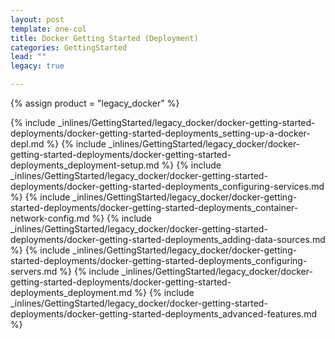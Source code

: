 ```yaml
---
layout: post
template: one-col
title: Docker Getting Started (Deployment)
categories: GettingStarted
lead: ""
legacy: true

---
```

{% assign product = "legacy_docker" %}

{% include _inlines/GettingStarted/legacy_docker/docker-getting-started-deployments/docker-getting-started-deployments_setting-up-a-docker-depl.md %}
{% include _inlines/GettingStarted/legacy_docker/docker-getting-started-deployments/docker-getting-started-deployments_deployment-setup.md %}
{% include _inlines/GettingStarted/legacy_docker/docker-getting-started-deployments/docker-getting-started-deployments_configuring-services.md %}
{% include _inlines/GettingStarted/legacy_docker/docker-getting-started-deployments/docker-getting-started-deployments_container-network-config.md %}
{% include _inlines/GettingStarted/legacy_docker/docker-getting-started-deployments/docker-getting-started-deployments_adding-data-sources.md %}
{% include _inlines/GettingStarted/legacy_docker/docker-getting-started-deployments/docker-getting-started-deployments_configuring-servers.md %}
{% include _inlines/GettingStarted/legacy_docker/docker-getting-started-deployments/docker-getting-started-deployments_deployment.md %}
{% include _inlines/GettingStarted/legacy_docker/docker-getting-started-deployments/docker-getting-started-deployments_advanced-features.md %}

